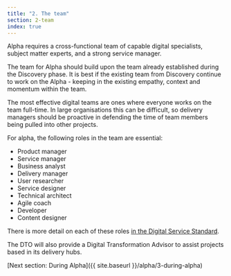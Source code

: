 ```yaml
---
title: "2. The team"
section: 2-team
index: true
---
```


Alpha requires a cross-functional team of capable digital specialists, subject matter experts, and a strong service manager.

The team for Alpha should build upon the team already established during the Discovery phase. It is best if the existing team from Discovery continue to work on the Alpha - keeping in the existing empathy, context and momentum within the team.

The most effective digital teams are ones where everyone works on the team full-time. In large organisations this can be difficult, so delivery managers should be proactive in defending the time of team members being pulled into other projects.

For alpha, the following roles in the team are essential:

- Product manager
- Service manager
- Business analyst
- Delivery manager
- User researcher
- Service designer
- Technical architect
- Agile coach
- Developer
- Content designer

There is more detail on each of these roles [in the Digital Service Standard](https://www.dto.gov.au/standard/design-guides/the-team/).

The DTO will also provide a Digital Transformation Advisor to assist projects based in its delivery hubs.

[Next section: During Alpha]({{ site.baseurl }}/alpha/3-during-alpha)
